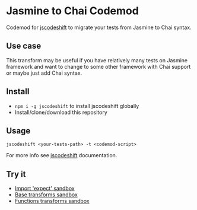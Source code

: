 # Jasmine to Chai Codemod

Codemod for [jscodeshift] to migrate your tests from Jasmine to Chai syntax.

## Use case

This transform may be useful if you have relatively many tests on Jasmine
framework and want to change to some other framework with Chai support or maybe
just add Chai syntax.

## Install

* `npm i -g jscodeshift` to install jscodeshift globally
* Install/clone/download this repository

## Usage

`jscodeshift <your-tests-path> -t <codemod-script>`

For more info see [jscodeshift] documentation.

## Try it

* [Import 'expect' sandbox]
* [Base transforms sandbox]
* [Functions transforms sandbox]

[jscodeshift]: https://github.com/facebook/jscodeshift
[Import 'expect' sandbox]: https://astexplorer.net/#/6H6ni4KCey
[Base transforms sandbox]: https://astexplorer.net/#/iJTkqcTYBm/15
[Functions transforms sandbox]: https://astexplorer.net/#/zIASXvr2Za/1
